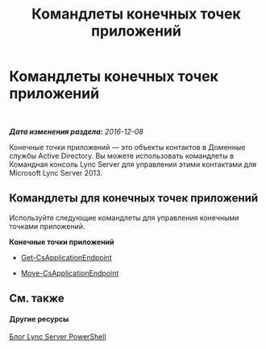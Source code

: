 ﻿---
title: Командлеты конечных точек приложений
TOCTitle: Командлеты конечных точек приложений
ms:assetid: 940e7d52-1fd0-4f7e-a116-ac5501477fb0
ms:mtpsurl: https://technet.microsoft.com/ru-ru/library/Gg415665(v=OCS.15)
ms:contentKeyID: 49310557
ms.date: 12/10/2016
mtps_version: v=OCS.15
ms.translationtype: HT
---

# Командлеты конечных точек приложений

 

_**Дата изменения раздела:** 2016-12-08_

Конечные точки приложений — это объекты контактов в Доменные службы Active Directory. Вы можете использовать командлеты в Командная консоль Lync Server для управления этими контактами для Microsoft Lync Server 2013.

## Командлеты для конечных точек приложений

Используйте следующие командлеты для управления конечными точками приложений.

**Конечные точки приложений**

  -   
    [Get-CsApplicationEndpoint](get-csapplicationendpoint.md)

  -   
    [Move-CsApplicationEndpoint](move-csapplicationendpoint.md)

## См. также

#### Другие ресурсы

[Блог Lync Server PowerShell](http://go.microsoft.com/fwlink/?linkid=203150%26clcid=0x419)


